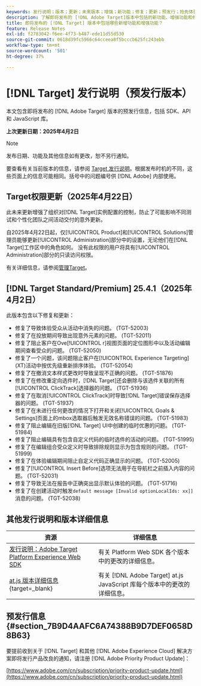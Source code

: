 ```yaml
---
keywords: 发行说明；版本；更新；未来版本；增强；新功能；修复；更新；预发行；抢先体验
description: 了解即将发布的 [!DNL Adobe Target]版本中包括的新功能、增强功能和修复，包括 SDK、API 和 JavaScript 库。
title: 即将发布的 [!DNL Target] 版本中包括哪些新增功能和增强功能？
feature: Release Notes
exl-id: f2783042-f6ee-4f73-b487-ede11d55d530
source-git-commit: 0618d39fc5966c64cceea8f5bcccb625fc243ebb
workflow-type: tm+mt
source-wordcount: '501'
ht-degree: 37%

---
```


# [!DNL Target] 发行说明（预发行版本）

本文包含即将发布的 [!DNL Adobe Target] 版本的预发行信息，包括 SDK、API 和 JavaScript 库。

**上次更新日期：2025年4月2日**

>[!NOTE]
>
>发布日期、功能及其他信息如有更改，恕不另行通知。
>
>要查看有关当前版本的信息，请参阅 [Target 发行说明](release-notes.md)。根据发布时机的不同，这些页面上的信息可能相同。括号中的问题编号供 [!DNL Adobe] 内部使用。

## Target权限更新（2025年4月22日）

此未来更新增强了组织对[!DNL Target]实例配置的控制，防止了可能影响不同测试和个性化团队之间活动交付的意外更新。

自2025年4月22日起，仅[!UICONTROL Product]和[!UICONTROL Solutions]管理员能够更新[!UICONTROL Administration]部分中的设置，无论他们在[!DNL Target]工作区中的角色如何。 没有此权限的用户将具有[!UICONTROL Administration]部分的只读访问权限。

有关详细信息，请参阅[管理Target](/help/main/administrating-target/start-target.md)。

## [!DNL Target Standard/Premium] 25.4.1（2025年4月2日）

此版本包含以下修复和更新：

* 修复了导致体验受众从活动中消失的问题。 (TGT-52003)
* 修复了在投放期间导致出现意外元素的问题。 (TGT-52011)
* 修复了阻止客户在Ove[!UICONTROL r]视图页面的定位图形中以及活动编辑期间查看受众的问题。 (TGT-52050)
* 修复了一个问题，该问题阻止客户在[!UICONTROL Experience Targeting] (XT)活动中按优先级重新排序体验。 (TGT-52054)
* 修复了在撤消文本样式更改时导致呈现不正确的问题。 (TGT-51876)
* 修复了在修改重定向选件时，[!DNL Target]还会删除与该选件关联的所有[!UICONTROL ClickTrack]选择器的问题。 (TGT-51936)
* 修复了在取消[!UICONTROL ClickTrack]时导致[!DNL Target]错误保存选择器的问题。 (TGT-51937)
* 修复了在未进行任何更改的情况下打开和关闭[!UICONTROL Goals & Settings]页面上的mbox选取器后触发无效名称错误的问题。 (TGT-51983)
* 修复了阻止编辑在旧版[!DNL Target] UI中创建的临时优惠的问题。 (TGT-51984)
* 修复了阻止编辑具有包含自定义代码的临时选件的活动的问题。 (TGT-51995)
* 修复了在编辑组合受众定义时导致排除规则显示为包含规则的问题。 (TGT-51999)
* 修复了在体验编辑期间阻止自定义代码正确显示的问题。 (TGT-52005)
* 修复了[!UICONTROL Insert Before]选项无法用于在导航栏之前插入内容的问题。 (TGT-52031)
* 修复了导致无法在报告中正确突出显示默认体验的问题。 (TGT-51716)
* 修复了在创建活动时触发`default message [Invalid optionLocalIds: xx]]`消息的问题。 (TGT-52038)

<!-- 
## [!DNL Target Standard/Premium] 24.10.2 (October 21, 2024)

This release contains the following fixes:

* Fixed an issue that prevented [!UICONTROL Recommendations] activities from loading in [!UICONTROL Compose] and [!UICONTROL Browse] modes. (TGT-50709)
* Fixed an issue with the new [[!DNL Google Chrome] [!UICONTROL Visual Editing Helper] extension](/help/main/c-experiences/c-visual-experience-composer/r-troubleshoot-composer/visual-editing-helper-extension.md) that caused a redirect from the [!UICONTROL Visual Experience Composer] (VEC) to the [!UICONTROL Activities Library] after clicking Cancel. Before this fix, customers needed to refresh the [!UICONTROL Activities Library] before being able to create new activities. (TGT-49980)-->

## 其他发行说明和版本详细信息

| 资源 | 详细信息 |
|--- |--- |
| [发行说明：Adobe Target Platform Experience Web SDK](https://experienceleague.adobe.com/docs/experience-platform/edge/release-notes.html?lang=zh-Hans) | 有关 Platform Web SDK 各个版本中的更改的详细信息。 |
| [at.js 版本详细信息](https://experienceleague.adobe.com/docs/target-dev/developer/client-side/at-js-implementation/target-atjs-versions.html){target=_blank} | 有关 [!DNL Adobe Target] at.js JavaScript 库每个版本中的更改的详细信息。 |

## 预发行信息 {#section_7B9D4AAFC6A74388B9D7DEF0658D8B63}

要提前收到关于 [!DNL Target] 和其他 [!DNL Adobe Experience Cloud] 解决方案即将发行产品改良的通知，请注册 [!DNL Adobe Priority Product Update]：

[https://www.adobe.com/cn/subscription/priority-product-update.html](https://www.adobe.com/cn/subscription/priority-product-update.html)
